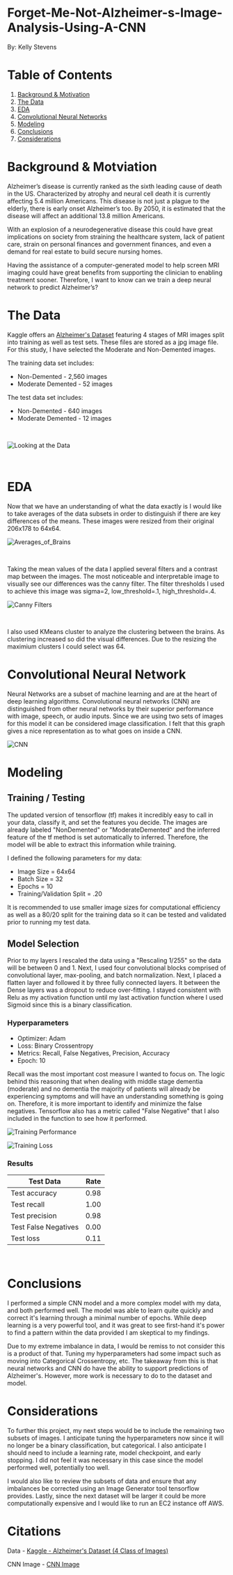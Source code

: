 # Forget-Me-Not-Alzheimer-s-Image-Analysis-Using-A-CNN
By: Kelly Stevens 

# Table of Contents
1. [Background & Motivation](#Background-&-Motivation)
2. [The Data](#The_Data)
3. [EDA](#EDA)
4. [Convolutional Neural Networks](#Convolutional-Neural-Networks)
5. [Modeling](#Tuning_and_Model-Evaluation)
6. [Conclusions](#Conclusions)
7. [Considerations](#Considerations)


# Background & Motviation
Alzheimer’s disease is currently ranked as the sixth leading cause of death in the US. Characterized by atrophy and neural cell death it is currently affecting 5.4 million Americans. 
This disease is not just a plague to the elderly, there is early onset Alzheimer’s too. By 2050, it is estimated that the disease will affect an additional 13.8 million Americans. 

With an explosion of a neurodegenerative disease this could have great implications on society from straining the healthcare system, lack of patient care, strain on personal finances and government finances, and even a demand for real estate to build secure nursing homes. 

Having the assistance of a computer-generated model to help screen MRI imaging could have great benefits from supporting the clinician to enabling treatment sooner. Therefore, I want to know can we train a deep neural network to predict Alzheimer’s?


# The Data
Kaggle offers an [Alzheimer's Dataset](https://www.kaggle.com/tourist55/alzheimers-dataset-4-class-of-images) featuring 4 stages of MRI images split into training as well as test sets. These files are stored as a jpg image file. For this study, I have selected the Moderate and Non-Demented images. 

The training data set includes:
* Non-Demented - 2,560 images
* Moderate Demented - 52 images

The test data set includes:
* Non-Demented - 640 images
* Moderate Demented - 12 images

<br>

![Looking at the Data ](images/the_data.jpg)

<br> 

# EDA

Now that we have an understanding of what the data exactly is I would like to take averages of the data subsets in order to distinguish if there are key differences of the means. These images were resized from their original 206x178 to 64x64. 
<br>

![Averages_of_Brains ](images/4imgs_data.jpg)

<br> 

Taking the mean values of the data I applied several filters and a contrast map between the images. The most noticeable and interpretable image to visually see our differences was the canny filter. The filter thresholds I used to achieve this image was sigma=2, low_threshold=.1, high_threshold=.4.
<br>

![Canny Filters ](images/canny_filtersjpg.png)

<br>

I also used KMeans cluster to analyze the clustering between the brains. As clustering increased so did the visual differences. Due to the resizing the maximium clusters I could select was 64.

# Convolutional Neural Network 
Neural Networks are a subset of machine learning and are at the heart of deep learning algorithms. Convolutional neural networks (CNN) are distinguished from other neural networks by their superior performance with image, speech, or audio inputs. Since we are using two sets of images for this model it can be considered image classification. I felt that this graph gives a nice representation as to what goes on inside a CNN.

![CNN ](images/cnn.jpg)


# Modeling 
## **Training / Testing**
The updated version of tensorflow (tf) makes it incredibly easy to call in your data, classify it, and set the features you decide. The images are already labeled "NonDemented" or "ModerateDemented" and the inferred feature of the tf method is set automatically to inferred. Therefore, the model will be able to extract this information while training. 

I defined the following parameters for my data: 
* Image Size = 64x64
* Batch Size = 32
* Epochs = 10
* Training/Validation Split = .20

It is recommended to use smaller image sizes for computational efficiency as well as a 80/20 split for the training data so it can be tested and validated prior to running my test data.

## **Model Selection**
Prior to my layers I rescaled the data using a "Rescaling 1/255" so the data will be between 0 and 1.
Next, I used four convolutional blocks comprised of convolutional layer, max-pooling, and batch normalization. Next, I placed a flatten layer and followed it by three fully connected layers. It between the Dense layers was a dropout to reduce over-fitting. I stayed consistent with Relu as my activation function until my last activation function where I used Sigmoid since this is a binary classification. 

### **Hyperparameters**
* Optimizer: Adam 
* Loss: Binary Crossentropy 
* Metrics: Recall, False Negatives, Precision, Accuracy
* Epoch: 10

Recall was the most important cost measure I wanted to focus on. The logic behind this reasoning that when dealing with middle stage dementia (moderate) and no dementia the majority of patients will already be experiencing symptoms and will have an understanding something is going on. Therefore, it is more important to identify and minimize the false negatives. Tensorflow also has a metric called "False Negative" that I also included in the function to see how it performed.

![Training Performance ](images/performance.jpg)

![Training Loss](images/loss.jpg)



### **Results** 
|  Test Data       |  Rate  
| --------------- |-------:|
| Test accuracy   |	0.98   |
| Test recall     | 1.00   | 
| Test precision  | 0.98   | 
| Test False Negatives | 0.00 | 
| Test loss         | 0.11   | 

<br>

# Conclusions 

I performed a simple CNN model and a more complex model with my data, and both performed well. The model was able to learn quite quickly and correct it's learning through a minimal number of epochs. While deep learning is a very powerful tool, and it was great to see first-hand it's power to find a pattern within the data provided I am skeptical to my findings. 

Due to my extreme imbalance in data, I would be remiss to not consider this is a product of that. Tuning my hyperparameters had some impact such as moving into Categorical Crossentropy, etc. The takeaway from this is that neural networks and CNN do have the ability to support predictions of Alzheimer's. However, more work is necessary to do to the dataset and model. 


# Considerations
To further this project, my next steps would be to include the remaining two subsets of images. I anticipate tuning the hyperparameters now since it will no longer be a binary classification, but categorical. I also anticipate I should need to include a learning rate, model checkpoint, and early stopping. I did not feel it was necessary in this case since the model performed well, potentially too well. 

I would also like to review the subsets of data and ensure that any imbalances be corrected using an Image Generator tool tensorflow provides. Lastly, since the next dataset will be larger it could be more computationally expensive and I would like to run an EC2 instance off AWS. 

# Citations 
Data - 
[Kaggle - Alzheimer's Dataset (4 Class of Images)](https://www.kaggle.com/tourist55/alzheimers-dataset-4-class-of-images)

CNN Image  - 
[CNN Image](https://www.kaggle.com/tourist55/alzheimers-dataset-4-class-of-images)
